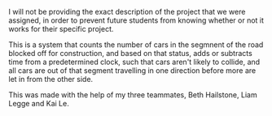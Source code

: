 I will not be providing the exact description of the project that we were assigned, in order to prevent future 
students from knowing whether or not it works for their specific project. 

This is a system that counts the number of cars in the segmnent of the road blocked off for construction, and 
based on that status, adds or subtracts time from a predetermined clock, such that cars aren't likely to 
collide, and all cars are out of that segment travelling in one direction before more are let in from the 
other side. 

This was made with the help of my three teammates, Beth Hailstone, Liam Legge and Kai Le. 
